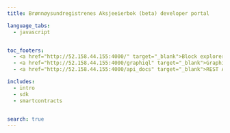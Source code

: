 ```yaml
---
title: Brønnøysundregistrenes Aksjeeierbok (beta) developer portal

language_tabs:
  - javascript


toc_footers:
  - <a href="http://52.158.44.155:4000/" target="_blank">Block explorer</a>
  - <a href="http://52.158.44.155:4000/graphiql" target="_blank">GraphiQL access</a>
  - <a href="http://52.158.44.155:4000/api_docs" target="_blank">REST API</a>

includes:
  - intro
  - sdk
  - smartcontracts
  

search: true
---
```



